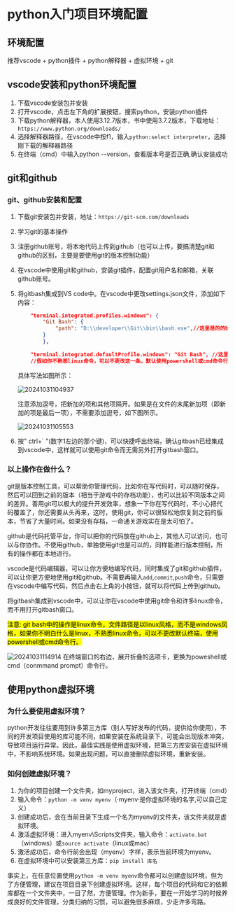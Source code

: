 # python入门项目环境配置

## 环境配置

推荐vscode + python插件 + python解释器 + 虚拟环境 + git

## vscode安装和python环境配置

1. 下载vscode安装包并安装
2. 打开vscode，点击左下角的扩展按钮，搜索python，安装python插件
3. 下载python解释器，本人使用3.12.7版本，书中使用3.7.2版本，下载地址：`https://www.python.org/downloads/`
4. 选择解释器路径，在vscode中按f1，输入`python:select interpreter`，选择刚下载的解释器路径
5. 在终端（cmd）中输入python --version，查看版本号是否正确,确认安装成功

## git和github

### git、github安装和配置

1. 下载git安装包并安装，地址：`https://git-scm.com/downloads`
2. 学习git的基本操作
3. 注册github账号，将本地代码上传到github（也可以上传，要搞清楚git和github的区别，主要是要使用git的版本控制功能）
4. 在vscode中使用git和github，安装git插件，配置git用户名和邮箱，关联github账号。
5. 将gitbash集成到VS code中。在vscode中更改settings.json文件，添加如下内容：

   ```json
       "terminal.integrated.profiles.windows": {
           "Git Bash": {
               "path": "D:\\developer\\Git\\bin\\bash.exe",//这里是的的bash路径
           }
           },
       
       "terminal.integrated.defaultProfile.windows": "Git Bash", //这里是设置默认的终端
       //假如你不熟悉linux命令，可以不更改这一条，默认使用powershell或cmd命令行也可以
   ```

   具体写法如图所示：

   ![20241031104937](https://fuyunyou-note.oss-cn-wuhan-lr.aliyuncs.com/typora-user-images/20241031104937.png)

   注意添加逗号，把新加的项和其他项隔开。如果是在文件的末尾新加项（即新加的项是最后一项），不需要添加逗号，如下图所示。

   ![20241031105553](https://fuyunyou-note.oss-cn-wuhan-lr.aliyuncs.com/typora-user-images/20241031105553.png)

6. 按" ctrl+` "(数字1左边的那个键)，可以快捷呼出终端，确认gitbash已经集成到vscode中，这样就可以使用git命令而无需另外打开gitbash窗口。

### 以上操作在做什么？

git是版本控制工具，可以帮助你管理代码，比如你在写代码时，可以随时保存，然后可以回到之前的版本（相当于游戏中的存档功能），也可以比较不同版本之间的差异。善用git可以极大的提升开发效率，想象一下你在写代码时，不小心把代码覆盖了，你还需要从头再来，这时，使用git，你可以很轻松地恢复到之前的版本，节省了大量时间。如果没有存档，一命通关游戏实在是太可怕了。

github是代码托管平台，你可以把你的代码放在github上，其他人可以访问，也可以与你协作。不使用github，单独使用git也是可以的，同样能进行版本控制，所有的操作都在本地进行。

vscode是代码编辑器，可以让你方便地编写代码，同时集成了git和github插件，可以让你更方便地使用git和github。不需要再输入`add`,`commit`,`push`命令，只需要在vscode中编写代码，然后点击右上角的小按钮，就可以将代码上传到github。

将gitbash集成到vscode中，可以让你在vscode中使用git命令和许多linux命令，而不用打开gitbash窗口。

<mark>注意: git bash中的操作是linux命令，文件路径是以linux风格，而不是windows风格，如果你不明白什么是linux，不熟悉linux命令，可以不更改默认终端，使用powershell或cmd命令行。</mark>

![20241031114914](https://fuyunyou-note.oss-cn-wuhan-lr.aliyuncs.com/typora-user-images/20241031114914.png)
在终端窗口的右边，展开折叠的选项卡，更换为poweshell或cmd（conmmand prompt）命令行。

## 使用python虚拟环境

### 为什么要使用虚拟环境？

python开发往往要用到许多第三方库（别人写好发布的代码，提供给你使用），不同的开发项目使用的库可能不同，如果安装在系统目录下，可能会出现版本冲突，导致项目运行异常。因此，最佳实践是使用虚拟环境，把第三方库安装在虚拟环境中，不影响系统环境。如果出现问题，可以直接删除虚拟环境，重新安装。

### 如何创建虚拟环境？

   1. 为你的项目创建一个文件夹，如myproject，进入该文件夹，打开终端（cmd）
   2. 输入命令：`python -m venv myenv`（·myenv·是你虚拟环境的名字,可以自己定义）
   3. 创建成功后，会在当前目录下生成一个名为myenv的文件夹，该文件夹就是虚拟环境。
   4. 激活虚拟环境：进入myenv\Scripts文件夹，输入命令：`activate.bat`（windows）或`source activate`（linux或mac）
   5. 激活成功后，命令行前会出现（myenv）字样，表示当前环境为myenv。
   6. 在虚拟环境中可以安装第三方库：`pip install 库名`

事实上，在任意位置使用`python -m venv myenv`命令都可以创建虚拟环境，但为了方便管理，建议在项目目录下创建虚拟环境。这样，每个项目的代码和它的依赖库都在一个文件夹中，一目了然，方便管理。作为新手，要在一开始学习的时候养成良好的文件管理，分类归纳的习惯，可以避免很多麻烦，少走许多弯路。
